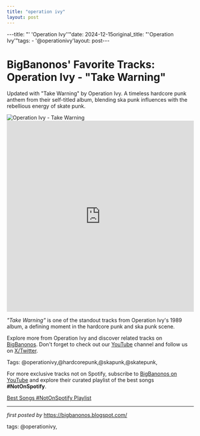 ```yaml
---
title: "operation ivy"
layout: post
---
```

---title: "' 'Operation Ivy''"date: 2024-12-15original_title: "'Operation Ivy'"tags:  - '@operationivy'layout: post---<!-- Post Title --><h1 >BigBanonos' Favorite Tracks: Operation Ivy - "Take Warning"</h1> <!-- Introductory Text --><p >Updated with "Take Warning" by Operation Ivy. A timeless hardcore punk anthem from their self-titled album, blending ska punk influences with the rebellious energy of skate punk.</p> <!-- Featured Image --><div > <img src="https://upload.wikimedia.org/wikipedia/commons/8/83/Opivy2.jpg" alt="Operation Ivy - Take Warning" /></div> <!-- YouTube Video Embed --><div > <iframe width="100%" height="514" src="https://www.youtube.com/embed/YyUwEAVEJJ4" title="Take Warning - OPERATION IVY" frameborder="0" allow="accelerometer; autoplay; clipboard-write; encrypted-media; gyroscope; picture-in-picture; web-share" referrerpolicy="strict-origin-when-cross-origin" allowfullscreen></iframe></div> <!-- Song Information --><div > <p><em>"Take Warning"</em> is one of the standout tracks from Operation Ivy's 1989 album, a defining moment in the hardcore punk and ska punk scene.</p></div> <!-- Footer Links --><div > <p>Explore more from Operation Ivy and discover related tracks on <a href="https://bigbanonos.blogspot.com/" target="_blank">BigBanonos</a>. Don't forget to check out our <a href="https://www.youtube.com/@BigBanonos" target="_blank">YouTube</a> channel and follow us on <a href="https://x.com/bigbanonos" target="_blank">X/Twitter</a>.</p></div> <!-- Tags --><p >Tags: @operationivy,@hardcorepunk,@skapunk,@skatepunk,</p><!--Subscribe and Playlist Links--><div>    <p>For more exclusive tracks not on Spotify, subscribe to <a href="https://www.youtube.com/@BigBanonos" target="_blank">BigBanonos on YouTube</a> and explore their curated playlist of the best songs <strong>#NotOnSpotify</strong>.</p>    <p><a href="https://www.youtube.com/playlist?list=PLtuNtuTatqI0kFahUCbtbfenC_ET5O_tr" target="_blank">Best Songs #NotOnSpotify Playlist<br /></a></p></div><hr /><p><em>first posted by</em> <a href="https://bigbanonos.blogspot.com/" rel="noopener" target="_new">https://bigbanonos.blogspot.com/</a></p><p>tags: @operationivy,</p>
